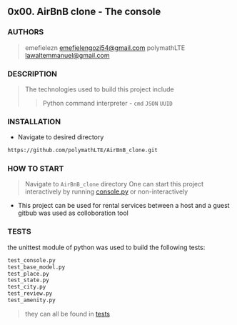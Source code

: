 ## 0x00. AirBnB clone - The console

### AUTHORS
> emefielezn [emefielengozi54@gmail.com](emefielengozi54@gmail.com)
> polymathLTE [lawaltemmanuel@gmail.com](lawaltemmanuel@gmail.com)

### DESCRIPTION
> The technologies used to build this project include
>> Python command interpreter - `cmd`
>> `JSON`
>> `UUID`

### INSTALLATION
* Navigate to desired directory
```bash
https://github.com/polymathLTE/AirBnB_clone.git
```

### HOW TO START
> Navigate to `AirBnB_clone` directory
> One can start this project interactively by running [console.py](./console)
> or non-interactively

* This project can be used for rental services between a host and a guest gitbub was used as colloboration tool

### TESTS
the unittest module of python was used to build the following tests:
```bash
test_console.py
test_base_model.py
test_place.py
test_state.py
test_city.py
test_review.py
test_amenity.py
```
> they can all be found in [tests](./tests)